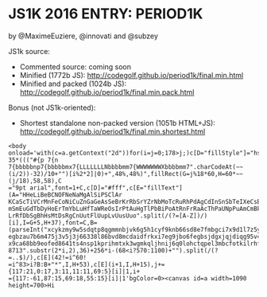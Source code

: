 JS1K 2016 ENTRY: PERIOD1K
===

by @MaximeEuziere, @innovati and @subzey

JS1k source:

- Commented source: coming soon
- Minified (1772b JS): http://codegolf.github.io/period1k/final.min.html
- Minified and packed (1024b JS): http://codegolf.github.io/period1k/final.min.pack.html

Bonus (not JS1k-oriented):

- Shortest standalone non-packed version (1051b HTML+JS): http://codegolf.github.io/period1k/final.min.shortest.html

````
<body onload='with(c=a.getContext("2d"))for(i=j=0;178>j;)c[D="fillStyle"]="hsl("+
35*((("#{p 7{n 7{bbbbbnp7{bbbbbmx7{LLLLLLLNbbbbmm7{WWWWWWWXbbbbmm7".charCodeAt(~~
(i/2))-32)/10+"")[i%2*2]|0)+",48%,48%)",fillRect(G=j%18*60,H=60*~~(j/18),58,58),C
="9pt arial",font=1+C,c[D]="#fff",c[E="fillText"](A="HHeLiBeBCNOFNeNaMgAlSiPSClAr
KCaScTiVCrMnFeCoNiCuZnGaGeAsSeBrKrRbSrYZrNbMoTcRuRhPdAgCdInSnSbTeIXeCsBaLaCePrNdP
mSmEuGdTbDyHoErTmYbLuHfTaWReOsIrPtAuHgTlPbBiPoAtRnFrRaAcThPaUNpPuAmCmBkCfEsFmMdNo
LrRfDbSgBhHsMtDsRgCnUutFlUupLvUusUuo".split(/(?=[A-Z])/)[i],I=G+5,H+37),font=C,B=
(parseInt("xcykzmy9w5sdqtp8qgmmnbjvk6g5h1cyf9knb66sd8e7fmbgci7x9d1l7z5yawbvb4f9aq
egbzau7b6m475j3v5j3j66338l86bvd8mcdaidfrkxi7eg9jbo6fegbsjdgxjqjdiqg95v436r6h7e6va
x9ca68bb9eofed8641ts4nsp1kprihmtxk3wgmkqljhnij6q0lohctqpel3mbcfotkilrhfioedfl8hci
8713".substr(2*i,2),36)+256*i-(68<i?570:1100)+"").split(/(?=..$)/),c[E](42!=i^60!
=i^83>i?B:B+"*",I,H+53),c[E](i+1,I,H+15),j+={117:21,0:17,3:11,11:11,69:5}[i]|1,i+
={117:-61,87:15,69:18,55:15}[i]|1'bgColor=0><canvas id=a width=1090 height=700>Hi
````